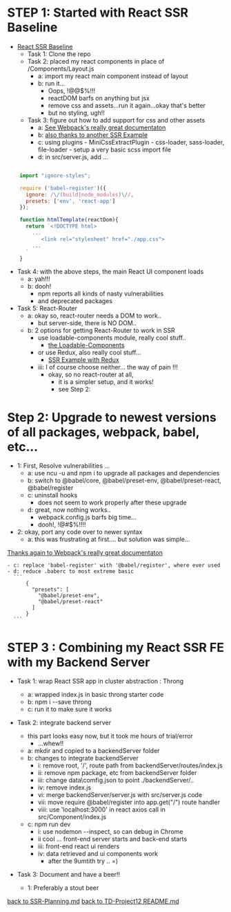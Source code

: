 # STEP 1: Started with React SSR Baseline

  - [React SSR Baseline](https://github.com/alexnm/react-ssr/tree/basic)
    - Task 1: Clone the repo
    - Task 2: placed my react components in place of /Components/Layout.js
      - a: import my react main component instead of layout
      - b: run it...
        - Oops, !@@$%!!!
        - reactDOM barfs on anything but jsx
        - remove css and assets...run it again...okay that's better
        - but no styling, ugh!!
    - Task 3: figure out how to add support for css and other assets
      - a: [See Webpack's really great documentaton](https://webpack.js.org/concepts)
      - b: [also thanks to another SSR Example](https://medium.com/@benlu/ssr-with-create-react-app-v2-1b8b520681d9)
      - c: using plugins
            - MiniCssExtractPlugin
            - css-loader, sass-loader, file-loader
            - setup a very basic scss import file
      - d: in src/server.js, add ...
```javascript

    import "ignore-styles";

    require ('babel-register')({
      ignore: /\/(build|node_modules)\//,
      presets: ['env', 'react-app']
    });

    function htmlTemplate(reactDom){
      return `<!DOCTYPE html>
        ...                  
           <link rel="stylesheet" href="./app.css">
        ...
      `
    }

```

  - Task 4: with the above steps, the main React UI component loads
    - a: yah!!!
    - b: dooh!
        - npm reports all kinds of nasty vulnerabilities
        - and deprecated packages
  - Task 5: React-Router
    - a: okay so, react-router needs a DOM to work..
        - but server-side, there is NO DOM..
    - b: 2 options for getting React-Router to work in SSR
        - use loadable-components module, really cool stuff..
          - [the Loadable-Components](https://github.com/smooth-code/loadable-components)
        - or use Redux, also really cool stuff...
          - [SSR Example with Redux](https://medium.com/@benlu/ssr-with-create-react-app-v2-1b8b520681d9)
      - iii: I of course choose neither... the way of pain !!!
        - okay, so no react-router at all,
          - it is a simpler setup, and it works!  
          - see Step 2:

# Step 2: Upgrade to newest versions of all packages, webpack, babel, etc...

  - 1: First, Resolve vulnerabilities ...
    - a: use ncu -u and npm i to upgrade all packages and dependencies
    - b: switch to @babel/core, @babel/preset-env, @babel/preset-react, @babel/register
    - c: uninstall hooks
      - does not seem to work properly after these upgrade
    - d: great, now nothing works..
      - webpack.config.js barfs big time...
      - dooh!, !@#$%!!!!
  - 2: okay, port any code over to newer syntax
    - a: this was frustrating at first.... but solution was simple...

[Thanks again to Webpack's really great documentaton](https://webpack.js.org/concepts)

    - c: replace 'babel-register' with '@babel/register', where ever used
    - d: reduce .baberc to most extreme basic
      ```
          {
            "presets": [
              "@babel/preset-env",
              "@babel/preset-react"
            ]
          }
      ```

# STEP 3 : Combining my React SSR FE with my Backend Server

  - Task 1: wrap React SSR app in cluster abstraction : Throng
    - a: wrapped index.js in basic throng starter code
    - b: npm i --save throng  
    - c: run it to make sure it works

  - Task 2: integrate backend server
    - this part looks easy now, but it took me hours of trial/error
      - ...whew!!
    - a: mkdir and copied to a backendServer folder
    - b: changes to integrate backendServer
      - i: remove root, '/', route path from backendServer/routes/index.js
      - ii: remove npm package, etc from backendServer folder
      - iii: change data\comfig.json to point ./backendServer/..
      - iv: remove index.js
      - vi: merge backendServer/server.js with src/server.js code
      - vii: move require @babel/register into app.get("/") route handler
      - viii: use 'localhost:3000' in react axios call in src/Component/index.js  
    - c: npm run dev
      - i: use nodemon --inspect, so can debug in Chrome
      - ii cool ... front-end server starts and back-end starts
      - iii: front-end react ui renders
      - iv: data retrieved and ui components work
        - after the 9umtith try .. =)

  - Task 3: Document and have a beer!!
    - 1: Preferably a stout beer

  [back to SSR-Planning.md](./SSR-Planning.md)
  [back to TD-Project12 README.md](./README.md)
